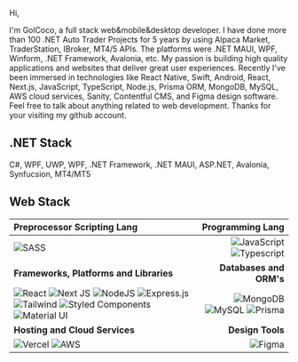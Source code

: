 Hi,

I'm GolCoco, a full stack web&mobile&desktop developer.
I have done more than 100 .NET Auto Trader Projects for 5 years by using Alpaca Market, TraderStation, IBroker, MT4/5 APIs.
The platforms were .NET MAUI, WPF, Winform, .NET Framework, Avalonia, etc.
My passion is building high quality applications and websites that deliver great user experiences. Recently I've been immersed in technologies like React Native, Swift, Android, React, Next.js, JavaScript, TypeScript, Node.js, Prisma ORM, MongoDB, MySQL, AWS cloud services, Sanity, Contentful CMS, and Figma design software. Feel free to talk about anything related to web development.
Thanks for your visiting my github account.

## .NET Stack
C#, WPF, UWP, WPF, .NET Framework, .NET MAUI, ASP.NET, Avalonia, Synfucsion, MT4/MT5


## Web Stack

| **Preprocessor Scripting Lang** | **Programming Lang** |
| :--- | ---: |
| ![SASS](https://img.shields.io/badge/SASS-hotpink.svg?style=for-the-badge&logo=SASS&logoColor=white) | ![JavaScript](https://img.shields.io/badge/javascript-%23323330.svg?style=for-the-badge&logo=javascript&logoColor=%23F7DF1E) ![Typescript](https://img.shields.io/badge/TypeScript-3178C6?style=for-the-badge&logo=typescript&logoColor=white)
| **Frameworks, Platforms and Libraries** | **Databases and ORM's** |
| ![React](https://img.shields.io/badge/react-%2320232a.svg?style=for-the-badge&logo=react&logoColor=%2361DAFB) ![Next JS](https://img.shields.io/badge/Next-black?style=for-the-badge&logo=next.js&logoColor=white) ![NodeJS](https://img.shields.io/badge/node.js-6DA55F?style=for-the-badge&logo=node.js&logoColor=white) ![Express.js](https://img.shields.io/badge/express.js-%23404d59.svg?style=for-the-badge&logo=express&logoColor=%2361DAFB) ![Tailwind](https://img.shields.io/badge/Tailwind_CSS-grey?style=for-the-badge&logo=tailwind-css&logoColor=38B2AC) ![Styled Components](https://img.shields.io/badge/styled--components-DB7093?style=for-the-badge&logo=styled-components&logoColor=white) ![Material UI](https://img.shields.io/badge/materialui-%230081CB.svg?style=for-the-badge&logo=material-ui&logoColor=white) | ![MongoDB](https://img.shields.io/badge/MongoDB-%234ea94b.svg?style=for-the-badge&logo=mongodb&logoColor=white) ![MySQL](https://img.shields.io/badge/mysql-%2300f.svg?style=for-the-badge&logo=mysql&logoColor=white) ![Prisma](https://img.shields.io/badge/Prisma-3982CE?style=for-the-badge&logo=Prisma&logoColor=white) |
| **Hosting and Cloud Services** | **Design Tools**|
| ![Vercel](https://img.shields.io/badge/vercel-%23000000.svg?style=for-the-badge&logo=vercel&logoColor=white) ![AWS](https://img.shields.io/badge/AWS-%23FF9900.svg?style=for-the-badge&logo=amazon-aws&logoColor=white) | ![Figma](https://img.shields.io/badge/figma-%23F24E1E.svg?style=for-the-badge&logo=figma&logoColor=white) |
